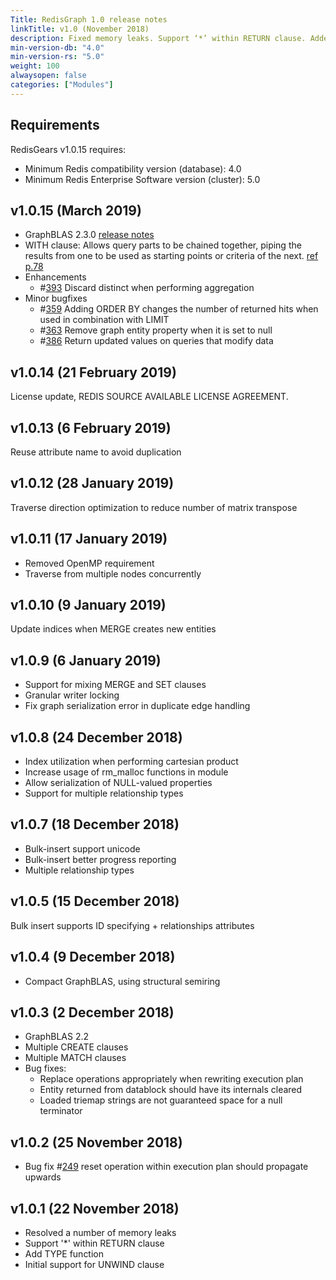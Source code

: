 ```yaml
---
Title: RedisGraph 1.0 release notes
linkTitle: v1.0 (November 2018)
description: Fixed memory leaks. Support ‘*’ within RETURN clause. Added TYPE function. Initial support for UNWIND clause.
min-version-db: "4.0"
min-version-rs: "5.0"
weight: 100
alwaysopen: false
categories: ["Modules"]
---
```

## Requirements

RedisGears v1.0.15 requires:

- Minimum Redis compatibility version (database): 4.0
- Minimum Redis Enterprise Software version (cluster): 5.0

## v1.0.15 (March 2019)

- GraphBLAS 2.3.0 [release notes](https://github.com/RedisLabsModules/RedisGraph/pull/390#issuecomment-470620353)
- WITH clause: Allows query parts to be chained together, piping the results from one to be used as starting points or criteria of the next. [ref p.78](https://s3.amazonaws.com/artifacts.opencypher.org/openCypher9.pdf)
- Enhancements
    - #[393](https://github.com/RedisGraph/RedisGraph/issues/393) Discard distinct when performing aggregation
- Minor bugfixes
    - #[359](https://github.com/RedisGraph/RedisGraph/issues/359) Adding ORDER BY changes the number of returned hits when used in combination with LIMIT
    - #[363](https://github.com/RedisGraph/RedisGraph/issues/363) Remove graph entity property when it is set to null
    - #[386](https://github.com/RedisGraph/RedisGraph/issues/386) Return updated values on queries that modify data

## v1.0.14 (21 February 2019)

License update, REDIS SOURCE AVAILABLE LICENSE AGREEMENT.

## v1.0.13 (6 February 2019)

Reuse attribute name to avoid duplication

## v1.0.12 (28 January 2019)

Traverse direction optimization to reduce number of matrix transpose

## v1.0.11 (17 January 2019)

- Removed OpenMP requirement
- Traverse from multiple nodes concurrently

## v1.0.10 (9 January 2019)

Update indices when MERGE creates new entities

## v1.0.9 (6 January 2019)

- Support for mixing MERGE and SET clauses
- Granular writer locking
- Fix graph serialization error in duplicate edge handling

## v1.0.8 (24 December 2018)

- Index utilization when performing cartesian product
- Increase usage of rm_malloc functions in module
- Allow serialization of NULL-valued properties
- Support for multiple relationship types

## v1.0.7 (18 December 2018)

- Bulk-insert support unicode
- Bulk-insert better progress reporting
- Multiple relationship types

## v1.0.5 (15 December 2018)

Bulk insert supports ID specifying + relationships attributes

## v1.0.4 (9 December 2018)

- Compact GraphBLAS, using structural semiring

## v1.0.3 (2 December 2018)

- GraphBLAS 2.2
- Multiple CREATE clauses
- Multiple MATCH clauses
- Bug fixes:
    - Replace operations appropriately when rewriting execution plan
    - Entity returned from datablock should have its internals cleared
    - Loaded triemap strings are not guaranteed space for a null terminator

## v1.0.2 (25 November 2018)

- Bug fix #[249](https://github.com/RedisGraph/RedisGraph/issues/249) reset operation within execution plan should propagate upwards

## v1.0.1 (22 November 2018)

- Resolved a number of memory leaks
- Support '*' within RETURN clause
- Add TYPE function
- Initial support for UNWIND clause
